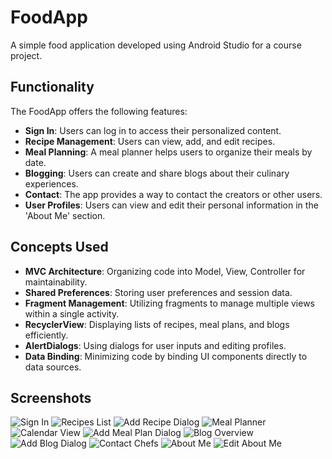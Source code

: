 # FoodApp

A simple food application developed using Android Studio for a course project.

## Functionality

The FoodApp offers the following features:

- **Sign In**: Users can log in to access their personalized content.
- **Recipe Management**: Users can view, add, and edit recipes.
- **Meal Planning**: A meal planner helps users to organize their meals by date.
- **Blogging**: Users can create and share blogs about their culinary experiences.
- **Contact**: The app provides a way to contact the creators or other users.
- **User Profiles**: Users can view and edit their personal information in the 'About Me' section.

## Concepts Used

- **MVC Architecture**: Organizing code into Model, View, Controller for maintainability.
- **Shared Preferences**: Storing user preferences and session data.
- **Fragment Management**: Utilizing fragments to manage multiple views within a single activity.
- **RecyclerView**: Displaying lists of recipes, meal plans, and blogs efficiently.
- **AlertDialogs**: Using dialogs for user inputs and editing profiles.
- **Data Binding**: Minimizing code by binding UI components directly to data sources.

## Screenshots

![Sign In](./images/img1.png)
![Recipes List](./images/img2.png)
![Add Recipe Dialog](./images/img3.png)
![Meal Planner](./images/img4.png)
![Calendar View](./images/img5.png)
![Add Meal Plan Dialog](./images/img6.png)
![Blog Overview](./images/img7.png)
![Add Blog Dialog](./images/img8.png)
![Contact Chefs](./images/img9.png)
![About Me](./images/img10.png)
![Edit About Me](./images/img11.png)
